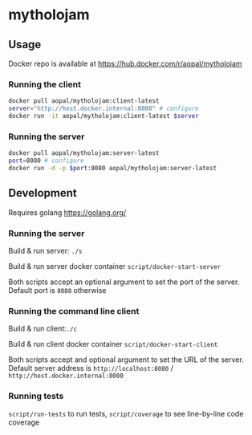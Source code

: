 # mytholojam

## Usage

Docker repo is available at https://hub.docker.com/r/aopal/mytholojam

### Running the client


```bash
docker pull aopal/mytholojam:client-latest
server="http://host.docker.internal:8080" # configure
docker run -it aopal/mytholojam:client-latest $server
```

### Running the server

```bash
docker pull aopal/mytholojam:server-latest
port=8080 # configure
docker run -d -p $port:8080 aopal/mytholojam:server-latest
```


## Development

Requires golang https://golang.org/

### Running the server

Build & run server: `./s`

Build & run server docker container `script/docker-start-server`

Both scripts accept an optional argument to set the port of the server. Default port is `8080` otherwise

### Running the command line client

Build & run client:`./c`

Build & run client docker container `script/docker-start-client`

Both scripts accept and optional argument to set the URL of the server. Default server address is `http://localhost:8080` / `http://host.docker.internal:8080`


### Running tests

`script/run-tests` to run tests, `script/coverage` to see line-by-line code coverage
